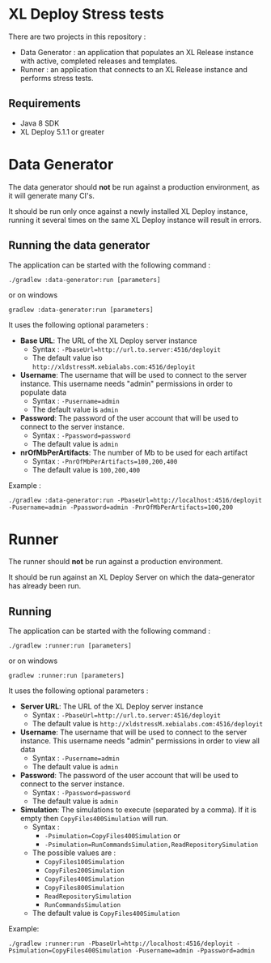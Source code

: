 # XL Deploy Stress tests

There are two projects in this repository :

- Data Generator : an application that populates an XL Release instance with active, completed releases and templates.
- Runner : an application that connects to an XL Release instance and performs stress tests.

## Requirements

- Java 8 SDK
- XL Deploy 5.1.1 or greater

# Data Generator

The data generator should **not** be run against a production environment, as it will generate many CI's.

It should be run only once against a newly installed XL Deploy instance, running it several times on the same XL Deploy instance will result in errors.

## Running the data generator

The application can be started with the following command :

    ./gradlew :data-generator:run [parameters]

or on windows

    gradlew :data-generator:run [parameters]

It uses the following optional parameters :

- **Base URL**: The URL of the XL Deploy server instance
    - Syntax : `-PbaseUrl=http://url.to.server:4516/deployit`
    - The default value iso `http://xldstressM.xebialabs.com:4516/deployit`
- **Username**: The username that will be used to connect to the server instance. This username needs "admin" permissions in order to populate data
    - Syntax : `-Pusername=admin`
    - The default value is `admin`
- **Password**: The password of the user account that will be used to connect to the server instance.
    - Syntax : `-Ppassword=password`
    - The default value is `admin`
- **nrOfMbPerArtifacts**: The number of Mb to be used for each artifact
    - Syntax : `-PnrOfMbPerArtifacts=100,200,400`
    - The default value is `100,200,400`

Example :

    ./gradlew :data-generator:run -PbaseUrl=http://localhost:4516/deployit -Pusername=admin -Ppassword=admin -PnrOfMbPerArtifacts=100,200
    
# Runner

The runner should **not** be run against a production environment.

It should be run against an XL Deploy Server on which the data-generator has already been run.

## Running

The application can be started with the following command :

    ./gradlew :runner:run [parameters]

or on windows

    gradlew :runner:run [parameters]

It uses the following optional parameters :

- **Server URL**: The URL of the XL Deploy server instance
    - Syntax : `-PbaseUrl=http://url.to.server:4516/deployit`
    - The default value is `http://xldstressM.xebialabs.com:4516/deployit`
- **Username**: The username that will be used to connect to the server instance. This username needs "admin" permissions in order to view all data
    - Syntax : `-Pusername=admin`
    - The default value is `admin`
- **Password**: The password of the user account that will be used to connect to the server instance.
    - Syntax : `-Ppassword=password`
    - The default value is `admin`
- **Simulation**: The simulations to execute (separated by a comma). If it is empty then `CopyFiles400Simulation` will run.
    - Syntax :
        - `-Psimulation=CopyFiles400Simulation` or
        - `-Psimulation=RunCommandsSimulation,ReadRepositorySimulation`
    - The possible values are :
        - `CopyFiles100Simulation`
        - `CopyFiles200Simulation`
        - `CopyFiles400Simulation`
        - `CopyFiles800Simulation`
        - `ReadRepositorySimulation`
        - `RunCommandsSimulation`
    - The default value is `CopyFiles400Simulation`

Example:

    ./gradlew :runner:run -PbaseUrl=http://localhost:4516/deployit -Psimulation=CopyFiles400Simulation -Pusername=admin -Ppassword=admin


